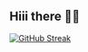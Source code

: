 ## Hiii there 👀✨

<a href="https://git.io/streak-stats"><img src="https://github-readme-streak-stats.herokuapp.com?user=andreea23lc&theme=rose&fire=EB5454" alt="GitHub Streak" /></a>

